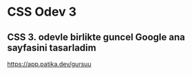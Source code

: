# CSS Odev 3 
## CSS 3. odevle birlikte guncel Google ana sayfasini tasarladim
https://app.patika.dev/gursuu